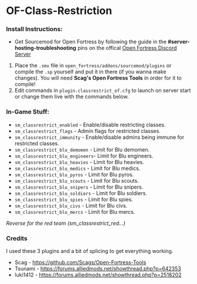 # OF-Class-Restriction

### Install Instructions:
- Get Sourcemod for Open Fortress by following the guide in the **\#server-hosting-troubleshooting** pins on the offical [Open Fortress Discord Server](https://discord.gg/Jk3NUb7)

1. Place the `.smx` file in `open_fortress/addons/sourcemod/plugins` or compile the `.sp` yourself and put it in there (if you wanna make changes). You will need **Scag's Open Fortress Tools** in order for it to compile!
2. Edit commands in `plugin.classrestrict_of.cfg` to launch on server start or change them live with the commands below.

### In-Game Stuff:
- `sm_classrestrict_enabled` - Enable/disable restricting classes.
- `sm_classrestrict_flags` - Admin flags for restricted classes.
- `sm_classrestrict_immunity` - Enable/disable admins being immune for restricted classes.
- `sm_classrestrict_blu_demomen` - Limit for Blu demomen.
- `sm_classrestrict_blu_engineers`- Limit for Blu engineers.
- `sm_classrestrict_blu_heavies` - Limit for Blu heavies.
- `sm_classrestrict_blu_medics` - Limit for Blu medics.
- `sm_classrestrict_blu_pyros` - Limit for Blu pyros.
- `sm_classrestrict_blu_scouts` - Limit for Blu scouts.
- `sm_classrestrict_blu_snipers` - Limit for Blu snipers.
- `sm_classrestrict_blu_soldiers` - Limit for Blu soldiers.
- `sm_classrestrict_blu_spies` - Limit for Blu spies.
- `sm_classrestrict_blu_civs` - Limit for Blu civs.
- `sm_classrestrict_blu_mercs` - Limit for Blu mercs.

*Reverse for the red team (sm_classrestrict_red...)*

### Credits
I used these 3 plugins and a bit of splicing to get everything working.
- Scag - https://github.com/Scags/Open-Fortress-Tools
- Tsunami - https://forums.alliedmods.net/showthread.php?p=642353
- luki1412 - https://forums.alliedmods.net/showthread.php?p=2518202
